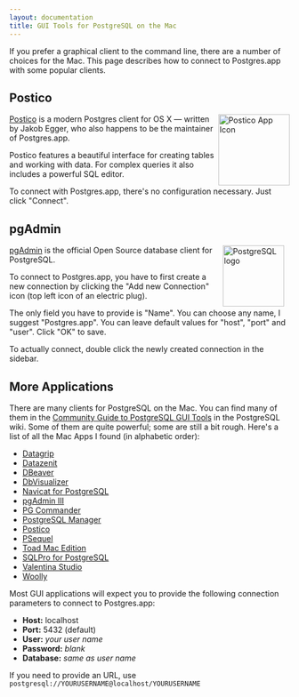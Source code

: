```yaml
---
layout: documentation
title: GUI Tools for PostgreSQL on the Mac
---
```


If you prefer a graphical client to the command line, there are a number of choices for the Mac.
This page describes how to connect to Postgres.app with some popular clients.


## Postico

<a href="https://eggerapps.at/postico/" style="float:right;">
<img src="https://eggerapps.at/postico/img/icon_256x256.png" alt="Postico App Icon" style="width: 128px;height:128px;">
</a>

[Postico](https://eggerapps.at/postico/) is a modern Postgres client for OS X
— written by Jakob Egger, who also happens to be the maintainer of Postgres.app.

Postico features a beautiful interface for creating tables and working with data.
For complex queries it also includes a powerful SQL editor.

To connect with Postgres.app, there's no configuration necessary. Just click "Connect".



## pgAdmin

<a href="http://pgadmin.org/" style="float:right;min-height:110px;">
<img src="http://www.postgresql.org/media/img/about/press/elephant.png" alt="PostgreSQL logo" style="width: 110px;margin: 0 10px;">
</a>

[pgAdmin](http://pgadmin.org) is the official Open Source database client for PostgreSQL.

To connect to Postgres.app, you have to first create a new connection by clicking the "Add new Connection" icon (top left icon of an electric plug).

The only field you have to provide is "Name".
You can choose any name, I suggest "Postgres.app".
You can leave default values for "host", "port" and "user".
Click "OK" to save.

To actually connect, double click the newly created connection in the sidebar.



## More Applications

There are many clients for PostgreSQL on the Mac.
You can find many of them in the [Community Guide to PostgreSQL GUI Tools](https://wiki.postgresql.org/wiki/Community_Guide_to_PostgreSQL_GUI_Tools) in the PostgreSQL wiki.
Some of them are quite powerful; some are still a bit rough.
Here's a list of all the Mac Apps I found (in alphabetic order):

- [Datagrip](https://www.jetbrains.com/datagrip/)
- [Datazenit](https://datazenit.com/)
- [DBeaver](http://dbeaver.jkiss.org/)
- [DbVisualizer](https://www.dbvis.com/)
- [Navicat for PostgreSQL](http://www.navicat.com/products/navicat-for-postgresql)
- [pgAdmin III](http://pgadmin.org/)
- [PG Commander](https://eggerapps.at/pgcommander/)
- [PostgreSQL Manager](https://itunes.apple.com/at/app/postgresql-manager/id875191518?mt=12)
- [Postico](https://eggerapps.at/postico/)
- [PSequel](http://www.psequel.com)
- [Toad Mac Edition](https://itunes.apple.com/app/toad/id747961939?l=en&mt=12)
- [SQLPro for PostgreSQL](http://www.hankinsoft.com/SQLProPostgres/)
- [Valentina Studio](http://www.valentina-db.com/en/valentina-studio-overview)
- [Woolly](http://woollyapp.com)


Most GUI applications will expect you to provide the following connection parameters to connect to Postgres.app:

- **Host:** localhost
- **Port:** 5432 (default)
- **User:** *your user name*
- **Password:** *blank*
- **Database:** *same as user name*

If you need to provide an URL, use `postgresql://YOURUSERNAME@localhost/YOURUSERNAME`


